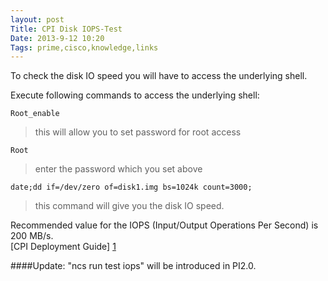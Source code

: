 ```yaml
---
layout: post
Title: CPI Disk IOPS-Test
Date: 2013-9-12 10:20 
Tags: prime,cisco,knowledge,links
---
```


To check the disk IO speed you will have to access the underlying shell.

Execute following commands to access the underlying shell:

	Root_enable
>this will allow you to set password for root access

	Root
>enter the password which you set above

	date;dd if=/dev/zero of=disk1.img bs=1024k count=3000;
>this command will give you the disk IO speed.
 
Recommended value for the IOPS (Input/Output Operations Per Second) is 200 MB/s.    
[CPI Deployment Guide] [1]

####Update:  "ncs run test iops" will be introduced in PI2.0.

[1]: http://www.cisco.com/en/US/prod/collateral/netmgtsw/ps6504/ps6528/ps12239/deployment_guide_c07-721232.html#wp9000587